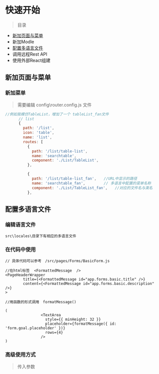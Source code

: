 # 快速开始



> 目录

- [新加页面与菜单](#新加页面与菜单)
- 新加Modle
- [配置多语言文件](#配置多语言文件)
- 调用远程Rest API
- 使用外部React组建





## 新加页面与菜单





### 新加菜单

> 需要编辑 config\router.config.js 文件

```js
//例如我模仿TableList，增加了一个 tableList_fan文件
      // list
      {
        path: '/list',
        icon: 'table',
        name: 'list',
        routes: [
          {
            path: '/list/table-list',
            name: 'searchtable',
            component: './List/TableList',
          },

          {
            path: '/list/table-list_fan',　　//URL中显示的路径
            name: 'searchtable_fan',　　　　　// 多语言中配置的菜单名称
            component: './List/TableList_fan',　　//对应的文件名与类名
          },
```





## 配置多语言文件



### 编辑语言文件

```
src\locales\目录下有相应的多语言文件
```

### 在代码中使用

```
// 具体代码可以参考　/src/pages/Forms/BasicForm.js

//在html标签  <FormattedMessage  />
<PageHeaderWrapper
        title={<FormattedMessage id="app.forms.basic.title" />}
        content={<FormattedMessage id="app.forms.basic.description" />}
>

//用函数的形式调用　formatMessage()

(
                <TextArea
                  style={{ minHeight: 32 }}
                  placeholder={formatMessage({ id: 'form.goal.placeholder' })}
                  rows={4}
                />
)

```



### 高级使用方式

> 传入参数









